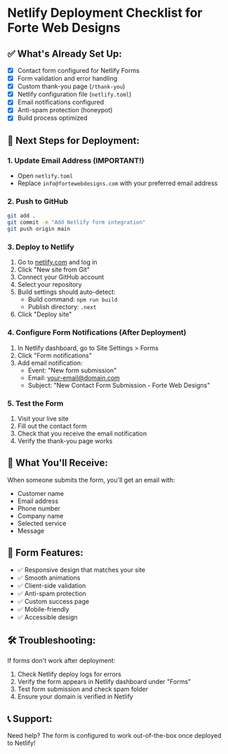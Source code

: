 # Netlify Deployment Checklist for Forte Web Designs

## ✅ What's Already Set Up:
- [x] Contact form configured for Netlify Forms
- [x] Form validation and error handling
- [x] Custom thank-you page (`/thank-you`)
- [x] Netlify configuration file (`netlify.toml`)
- [x] Email notifications configured
- [x] Anti-spam protection (honeypot)
- [x] Build process optimized

## 🚀 Next Steps for Deployment:

### 1. Update Email Address (IMPORTANT!)
- Open `netlify.toml`
- Replace `info@fortewebdesigns.com` with your preferred email address

### 2. Push to GitHub
```bash
git add .
git commit -m "Add Netlify form integration"
git push origin main
```

### 3. Deploy to Netlify
1. Go to [netlify.com](https://netlify.com) and log in
2. Click "New site from Git"
3. Connect your GitHub account
4. Select your repository
5. Build settings should auto-detect:
   - Build command: `npm run build`
   - Publish directory: `.next`
6. Click "Deploy site"

### 4. Configure Form Notifications (After Deployment)
1. In Netlify dashboard, go to Site Settings > Forms
2. Click "Form notifications"
3. Add email notification:
   - Event: "New form submission"
   - Email: your-email@domain.com
   - Subject: "New Contact Form Submission - Forte Web Designs"

### 5. Test the Form
1. Visit your live site
2. Fill out the contact form
3. Check that you receive the email notification
4. Verify the thank-you page works

## 📧 What You'll Receive:
When someone submits the form, you'll get an email with:
- Customer name
- Email address  
- Phone number
- Company name
- Selected service
- Message

## 🔧 Form Features:
- ✅ Responsive design that matches your site
- ✅ Smooth animations
- ✅ Client-side validation
- ✅ Anti-spam protection
- ✅ Custom success page
- ✅ Mobile-friendly
- ✅ Accessible design

## 🛠️ Troubleshooting:
If forms don't work after deployment:
1. Check Netlify deploy logs for errors
2. Verify the form appears in Netlify dashboard under "Forms"
3. Test form submission and check spam folder
4. Ensure your domain is verified in Netlify

## 📞 Support:
Need help? The form is configured to work out-of-the-box once deployed to Netlify!
